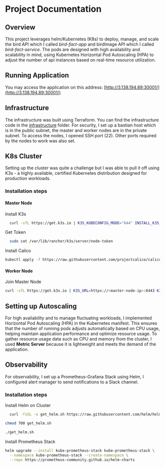 # Project Documentation

## Overview

This project leverages helm/Kubernetes (K8s) to deploy, manage, and scale the bird API which I called *bird-fact-app* and birdImage API which I called *bird-fact-service*. The pods are designed with high availability and scalability in mind, using Kubernetes Horizontal Pod Autoscaling (HPA) to adjust the number of api instances based on real-time resource utilization.

## Running Application

You may access the application on this address: [http://3.138.194.89:30001/](http://3.138.194.89:30001/)

## Infrastructure
The infrastructure was built using Terraform. You can find the infrastructure code in the [infrastructure](./infrastructure/) folder. For security, I set up a bastian host which is in the public subnet, the master and worker nodes are in the private subnet. To access the nodes, I opened SSH port (22). Other ports required by the nodes to work was also set.

## K8s Cluster
Setting up the cluster was quite a challenge but I was able to pull it off using K3s - a highly available, certified Kubernetes distribution designed for production workloads.

### Installation steps

#### Master Node 

Install K3s
``` bash
  curl -sfL https://get.k3s.io | K3S_KUBECONFIG_MODE="644" INSTALL_K3S_EXEC="--flannel-backend=none --cluster-cidr=192.168.0.0/16 --disable-network-policy --disable=traefik" sh -
  ```

Get Token
``` bash
  sudo cat /var/lib/rancher/k3s/server/node-token
```

Install Calico

``` bash
kubectl apply -f https://raw.githubusercontent.com/projectcalico/calico/v3.28.2/manifests/calico.yaml
```
#### Worker Node 

Join Master Node

``` bash
curl -sfL https://get.k3s.io | K3S_URL=https://<master-node-ip>:6443 K3S_TOKEN=<Token> sh -
```

## Setting up Autoscaling
For high availability and to manage fluctuating workloads, I implemented Horizontal Pod Autoscaling (HPA) in the Kubernetes manifest. This ensures that the number of running pods adjusts automatically based on CPU usage, helping maintain application performance and optimize resource usage. To gather resource usage data such as CPU and memory from the cluster, I used **Metric Server** because it is lightweight and meets the demand of the application.


## Observability

For observability, I set up a Prometheus-Grafana Stack using Helm, I configured alert manager to send notifications to a Slack channel.

### Installation steps

Install Helm on Cluster

``` bash
  curl -fsSL -o get_helm.sh https://raw.githubusercontent.com/helm/helm/main/scripts/get-helm-3
```
``` bash
chmod 700 get_helm.sh
```
``` bash
./get_helm.sh
```

Install Prometheus Stack

``` bash
helm upgrade --install kube-prometheus-stack kube-prometheus-stack \
  --namespace kube-prometheus-stack --create-namespace \
  --repo https://prometheus-community.github.io/helm-charts
  ```